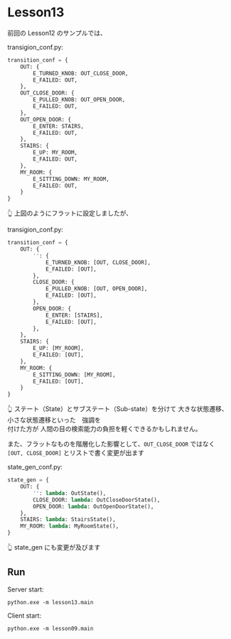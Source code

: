 # Lesson13

前回の Lesson12 のサンプルでは、  

transigion_conf.py:  

```python
transition_conf = {
    OUT: {
        E_TURNED_KNOB: OUT_CLOSE_DOOR,
        E_FAILED: OUT,
    },
    OUT_CLOSE_DOOR: {
        E_PULLED_KNOB: OUT_OPEN_DOOR,
        E_FAILED: OUT,
    },
    OUT_OPEN_DOOR: {
        E_ENTER: STAIRS,
        E_FAILED: OUT,
    },
    STAIRS: {
        E_UP: MY_ROOM,
        E_FAILED: OUT,
    },
    MY_ROOM: {
        E_SITTING_DOWN: MY_ROOM,
        E_FAILED: OUT,
    }
}
```

👆 上図のようにフラットに設定しましたが、  

transigion_conf.py:

```python
transition_conf = {
    OUT: {
        '': {
            E_TURNED_KNOB: [OUT, CLOSE_DOOR],
            E_FAILED: [OUT],
        },
        CLOSE_DOOR: {
            E_PULLED_KNOB: [OUT, OPEN_DOOR],
            E_FAILED: [OUT],
        },
        OPEN_DOOR: {
            E_ENTER: [STAIRS],
            E_FAILED: [OUT],
        },
    },
    STAIRS: {
        E_UP: [MY_ROOM],
        E_FAILED: [OUT],
    },
    MY_ROOM: {
        E_SITTING_DOWN: [MY_ROOM],
        E_FAILED: [OUT],
    }
}
```

👆 ステート（State）とサブステート（Sub-state）を分けて 大きな状態遷移、小さな状態遷移といった　強調を  
付けた方が 人間の目の検索能力の負担を軽くできるかもしれません。  

また、フラットなものを階層化した影響として、`OUT_CLOSE_DOOR` ではなく `[OUT, CLOSE_DOOR]` とリストで書く変更が出ます  

state_gen_conf.py:  

```python
state_gen = {
    OUT: {
        '': lambda: OutState(),
        CLOSE_DOOR: lambda: OutCloseDoorState(),
        OPEN_DOOR: lambda: OutOpenDoorState(),
    },
    STAIRS: lambda: StairsState(),
    MY_ROOM: lambda: MyRoomState(),
}
```

👆 state_gen にも変更が及びます  

## Run

Server start:  

```shell
python.exe -m lesson13.main
```

Client start:  

```shell
python.exe -m lesson09.main
```
